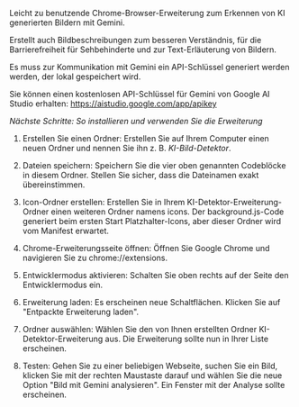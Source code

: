Leicht zu benutzende Chrome-Browser-Erweiterung zum Erkennen von KI generierten Bildern mit Gemini.

Erstellt auch Bildbeschreibungen zum besseren Verständnis, für die Barrierefreiheit für Sehbehinderte und zur Text-Erläuterung von Bildern.

Es muss zur Kommunikation mit Gemini ein API-Schlüssel generiert werden werden, der lokal gespeichert wird.

Sie können einen kostenlosen API-Schlüssel für Gemini von Google AI Studio erhalten: https://aistudio.google.com/app/apikey

*Nächste Schritte: So installieren und verwenden Sie die Erweiterung*

1. Erstellen Sie einen Ordner: Erstellen Sie auf Ihrem Computer einen neuen Ordner und nennen Sie ihn z. B. *KI-Bild-Detektor*.

2. Dateien speichern: Speichern Sie die vier oben genannten Codeblöcke in diesem Ordner. Stellen Sie sicher, dass die Dateinamen exakt übereinstimmen.

2. Icon-Ordner erstellen: Erstellen Sie in Ihrem KI-Detektor-Erweiterung-Ordner einen weiteren Ordner namens icons. Der background.js-Code generiert beim ersten Start Platzhalter-Icons, aber dieser Ordner wird vom Manifest erwartet.

3. Chrome-Erweiterungsseite öffnen: Öffnen Sie Google Chrome und navigieren Sie zu chrome://extensions.

4. Entwicklermodus aktivieren: Schalten Sie oben rechts auf der Seite den Entwicklermodus ein.

5. Erweiterung laden: Es erscheinen neue Schaltflächen. Klicken Sie auf "Entpackte Erweiterung laden".

6. Ordner auswählen: Wählen Sie den von Ihnen erstellten Ordner KI-Detektor-Erweiterung aus. Die Erweiterung sollte nun in Ihrer Liste erscheinen.

7. Testen: Gehen Sie zu einer beliebigen Webseite, suchen Sie ein Bild, klicken Sie mit der rechten Maustaste darauf und wählen Sie die neue Option "Bild mit Gemini analysieren". Ein Fenster mit der Analyse sollte erscheinen.
